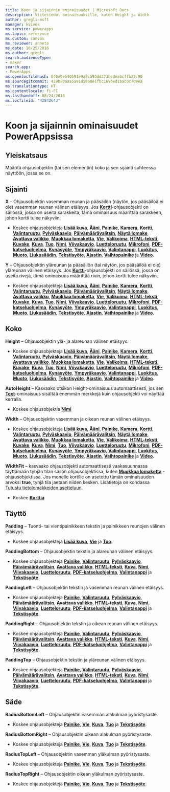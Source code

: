 ```yaml
---
title: Koon ja sijainnin ominaisuudet | Microsoft Docs
description: Viitetiedot ominaisuuksille, kuten Height ja Width
author: gregli-msft
manager: kvivek
ms.service: powerapps
ms.topic: reference
ms.custom: canvas
ms.reviewer: anneta
ms.date: 10/25/2016
ms.author: gregli
search.audienceType:
- maker
search.app:
- PowerApps
ms.openlocfilehash: 040e9e540591e9a8c593dd273bedeabcffb23c90
ms.sourcegitcommit: 429b83aaa5a91d5868e1fbc169bed1bac0c709ea
ms.translationtype: HT
ms.contentlocale: fi-FI
ms.lasthandoff: 08/24/2018
ms.locfileid: "42842643"
---
```

# <a name="size-and-location-properties-in-powerapps"></a>Koon ja sijainnin ominaisuudet PowerAppsissa
## <a name="overview"></a>Yleiskatsaus
Määritä ohjausobjektin (tai sen elementin) koko ja sen sijainti suhteessa näyttöön, jossa se on.

## <a name="position"></a>Sijainti
**X** – Ohjausobjektin vasemman reunan ja pääsäilön (näytön, jos pääsäilöä ei ole) vasemman reunan välinen etäisyys. Jos **[Kortti](control-card.md)**-ohjausobjekti on säilössä, jossa on useita sarakkeita, tämä ominaisuus määrittää sarakkeen, johon kortti tulee näkyviin.

* Koskee ohjausobjekteja **[Lisää kuva](control-add-picture.md)**, **[Ääni](control-audio-video.md)**, **[Painike](control-button.md)**, **[Kamera](control-camera.md)**, **[Kortti](control-card.md)**, **[Valintaruutu](control-check-box.md)**, **[Pylväskaavio](control-column-line-chart.md)**, **[Päivämäärävalitsin](control-date-picker.md)**, **[Näytä lomake](control-form-detail.md)**, **[Avattava valikko](control-drop-down.md)**, **[Muokkaa lomaketta](control-form-detail.md)**, **[Vie](control-export-import.md)**, **[Valikoima](control-gallery.md)**, **[HTML-teksti](control-html-text.md)**, **[Kuvake](control-shapes-icons.md)**, **[Kuva](control-image.md)**, **[Tuo](control-export-import.md)**, **[Nimi](control-text-box.md)**, **[Viivakaavio](control-column-line-chart.md)**, **[Luetteloruutu](control-list-box.md)**, **[Mikrofoni](control-microphone.md)**, **[PDF-katseluohjelma](control-pdf-viewer.md)**, **[Kynäsyöte](control-pen-input.md)**, **[Ympyräkaavio](control-pie-chart.md)**, **[Valintanappi](control-radio.md)**, **[Luokitus](control-rating.md)**, **[Muoto](control-shapes-icons.md)**, **[Liukusäädin](control-slider.md)**, **[Tekstisyöte](control-text-input.md)**, **[Ajastin](control-timer.md)**, **[Vaihtopainike](control-toggle.md)** ja **[Video](control-audio-video.md)**.

**Y** – Ohjausobjektin yläreunan ja pääsäilön (tai näytön, jos pääsäilöä ei ole) yläreunan välinen etäisyys. Jos **[Kortti](control-card.md)**-ohjausobjekti on säilössä, jossa on useita rivejä, tämä ominaisuus määrittää rivin, johon kortti tulee näkyviin.

* Koskee ohjausobjekteja **[Lisää kuva](control-add-picture.md)**, **[Ääni](control-audio-video.md)**, **[Painike](control-button.md)**, **[Kamera](control-camera.md)**, **[Kortti](control-card.md)**, **[Valintaruutu](control-check-box.md)**, **[Pylväskaavio](control-column-line-chart.md)**, **[Päivämäärävalitsin](control-date-picker.md)**, **[Näytä lomake](control-form-detail.md)**, **[Avattava valikko](control-drop-down.md)**, **[Muokkaa lomaketta](control-form-detail.md)**, **[Vie](control-export-import.md)**, **[Valikoima](control-gallery.md)**, **[HTML-teksti](control-html-text.md)**, **[Kuvake](control-shapes-icons.md)**, **[Kuva](control-image.md)**, **[Tuo](control-export-import.md)**, **[Nimi](control-text-box.md)**, **[Viivakaavio](control-column-line-chart.md)**, **[Luetteloruutu](control-list-box.md)**, **[Mikrofoni](control-microphone.md)**, **[PDF-katseluohjelma](control-pdf-viewer.md)**, **[Kynäsyöte](control-pen-input.md)**, **[Ympyräkaavio](control-pie-chart.md)**, **[Valintanappi](control-radio.md)**, **[Luokitus](control-rating.md)**, **[Muoto](control-shapes-icons.md)**, **[Liukusäädin](control-slider.md)**, **[Tekstisyöte](control-text-input.md)**, **[Ajastin](control-timer.md)**, **[Vaihtopainike](control-toggle.md)** ja **[Video](control-audio-video.md)**.

## <a name="size"></a>Koko
**Height** – Ohjausobjektin ylä- ja alareunan välinen etäisyys.

* Koskee ohjausobjekteja **[Lisää kuva](control-add-picture.md)**, **[Ääni](control-audio-video.md)**, **[Painike](control-button.md)**, **[Kamera](control-camera.md)**, **[Kortti](control-card.md)**, **[Valintaruutu](control-check-box.md)**, **[Pylväskaavio](control-column-line-chart.md)**, **[Päivämäärävalitsin](control-date-picker.md)**, **[Näytä lomake](control-form-detail.md)**, **[Avattava valikko](control-drop-down.md)**, **[Muokkaa lomaketta](control-form-detail.md)**, **[Vie](control-export-import.md)**, **[Valikoima](control-gallery.md)**, **[HTML-teksti](control-html-text.md)**, **[Kuvake](control-shapes-icons.md)**, **[Kuva](control-image.md)**, **[Tuo](control-export-import.md)**, **[Nimi](control-text-box.md)**, **[Viivakaavio](control-column-line-chart.md)**, **[Luetteloruutu](control-list-box.md)**, **[Mikrofoni](control-microphone.md)**, **[PDF-katseluohjelma](control-pdf-viewer.md)**, **[Kynäsyöte](control-pen-input.md)**, **[Ympyräkaavio](control-pie-chart.md)**, **[Valintanappi](control-radio.md)**, **[Luokitus](control-rating.md)**, **[Muoto](control-shapes-icons.md)**, **[Liukusäädin](control-slider.md)**, **[Tekstisyöte](control-text-input.md)**, **[Ajastin](control-timer.md)**, **[Vaihtopainike](control-toggle.md)** ja **[Video](control-audio-video.md)**.

**AutoHeight** – Kasvaako otsikon Height-ominaisuus automaattisesti, jos sen **[Text](properties-core.md)**-ominaisuus sisältää enemmän merkkejä kuin ohjausobjekti voi näyttää kerralla.  

* Koskee ohjausobjektia **[Nimi](control-text-box.md)**

**Width** – Ohjausobjektin vasemman ja oikean reunan välinen etäisyys.

* Koskee ohjausobjekteja **[Lisää kuva](control-add-picture.md)**, **[Ääni](control-audio-video.md)**, **[Painike](control-button.md)**, **[Kamera](control-camera.md)**, **[Kortti](control-card.md)**, **[Valintaruutu](control-check-box.md)**, **[Pylväskaavio](control-column-line-chart.md)**, **[Päivämäärävalitsin](control-date-picker.md)**, **[Näytä lomake](control-form-detail.md)**, **[Avattava valikko](control-drop-down.md)**, **[Muokkaa lomaketta](control-form-detail.md)**, **[Vie](control-export-import.md)**, **[Valikoima](control-gallery.md)**, **[HTML-teksti](control-html-text.md)**, **[Kuvake](control-shapes-icons.md)**, **[Kuva](control-image.md)**, **[Nimi](control-text-box.md)**, **[Tuo](control-export-import.md)**, **[Viivakaavio](control-column-line-chart.md)**, **[Luetteloruutu](control-list-box.md)**, **[Mikrofoni](control-microphone.md)**, **[PDF-katseluohjelma](control-pdf-viewer.md)**, **[Kynäsyöte](control-pen-input.md)**, **[Ympyräkaavio](control-pie-chart.md)**, **[Valintanappi](control-radio.md)**, **[Luokitus](control-rating.md)**, **[Muoto](control-shapes-icons.md)**, **[Liukusäädin](control-slider.md)**, **[Tekstisyöte](control-text-input.md)**, **[Ajastin](control-timer.md)**, **[Vaihtopainike](control-toggle.md)** ja **[Video](control-audio-video.md)**.

**WidthFit** – kasvaako ohjausobjekti automaattisesti vaakasuunnassa täyttämään tyhjän tilan säilön ohjausobjektissa, kuten **[Muokkaa lomaketta](control-form-detail.md)** -ohjausobjektissa. Jos monelle kortille on asetettu tämän ominaisuuden arvoksi **true**, tyhjä tila jaetaan niiden kesken. Lisätietoja on kohdassa [Tutustu tietolomakkeiden asetteluun](../working-with-form-layout.md).

* Koskee **[Korttia](control-card.md)**

## <a name="padding"></a>Täyttö
**Padding** – Tuonti- tai vientipainikkeen tekstin ja painikkeen reunojen välinen etäisyys.

* Koskee ohjausobjekteja **[Lisää kuva](control-add-picture.md)**, **[Vie](control-export-import.md)** ja **[Tuo](control-export-import.md)**.

**PaddingBottom** – Ohjausobjektin tekstin ja alareunan välinen etäisyys.

* Koskee ohjausobjekteja **[Painike](control-button.md)**, **[Valintaruutu](control-check-box.md)**, **[Pylväskaavio](control-column-line-chart.md)**, **[Päivämäärävalitsin](control-date-picker.md)**, **[Avattava valikko](control-drop-down.md)**, **[HTML-teksti](control-html-text.md)**, **[Kuva](control-image.md)**, **[Nimi](control-text-box.md)**, **[Viivakaavio](control-column-line-chart.md)**, **[Luetteloruutu](control-list-box.md)**, **[PDF-katseluohjelma](control-pdf-viewer.md)**, **[Valintanappi](control-radio.md)** ja **[Tekstisyöte](control-text-input.md)**.

**PaddingLeft** – Ohjausobjektin tekstin ja vasemman reunan välinen etäisyys.

* Koskee ohjausobjekteja **[Painike](control-button.md)**, **[Valintaruutu](control-check-box.md)**, **[Pylväskaavio](control-column-line-chart.md)**, **[Päivämäärävalitsin](control-date-picker.md)**, **[Avattava valikko](control-drop-down.md)**, **[HTML-teksti](control-html-text.md)**, **[Kuva](control-image.md)**, **[Nimi](control-text-box.md)**, **[Viivakaavio](control-column-line-chart.md)**, **[Luetteloruutu](control-list-box.md)**, **[PDF-katseluohjelma](control-pdf-viewer.md)**, **[Valintanappi](control-radio.md)** ja **[Tekstisyöte](control-text-input.md)**.

**PaddingRight** – Ohjausobjektin tekstin ja oikean reunan välinen etäisyys.

* Koskee ohjausobjekteja **[Painike](control-button.md)**, **[Valintaruutu](control-check-box.md)**, **[Pylväskaavio](control-column-line-chart.md)**, **[Päivämäärävalitsin](control-date-picker.md)**, **[Avattava valikko](control-drop-down.md)**, **[HTML-teksti](control-html-text.md)**, **[Kuva](control-image.md)**, **[Nimi](control-text-box.md)**, **[Viivakaavio](control-column-line-chart.md)**, **[Luetteloruutu](control-list-box.md)**, **[PDF-katseluohjelma](control-pdf-viewer.md)**, **[Valintanappi](control-radio.md)** ja **[Tekstisyöte](control-text-input.md)**.

**PaddingTop** – Ohjausobjektin tekstin ja yläreunan välinen etäisyys.

* Koskee ohjausobjekteja **[Painike](control-button.md)**, **[Valintaruutu](control-check-box.md)**, **[Pylväskaavio](control-column-line-chart.md)**, **[Päivämäärävalitsin](control-date-picker.md)**, **[Avattava valikko](control-drop-down.md)**, **[HTML-teksti](control-html-text.md)**, **[Kuva](control-image.md)**, **[Nimi](control-text-box.md)**, **[Viivakaavio](control-column-line-chart.md)**, **[Luetteloruutu](control-list-box.md)**, **[PDF-katseluohjelma](control-pdf-viewer.md)**, **[Valintanappi](control-radio.md)** ja **[Tekstisyöte](control-text-input.md)**.

## <a name="radius"></a>Säde
**RadiusBottomLeft** – Ohjausobjektin vasemman alakulman pyöristysaste.

* Koskee ohjausobjekteja **[Painike](control-button.md)**, **[Vie](control-export-import.md)**, **[Kuva](control-image.md)**, **[Tuo](control-export-import.md)** ja **[Tekstisyöte](control-text-input.md)**.

**RadiusBottomRight** – Ohjausobjektin oikean alakulman pyöristysaste.

* Koskee ohjausobjekteja **[Painike](control-button.md)**, **[Vie](control-export-import.md)**, **[Kuva](control-image.md)**, **[Tuo](control-export-import.md)** ja **[Tekstisyöte](control-text-input.md)**.

**RadiusTopLeft** – Ohjausobjektin vasemman yläkulman pyöristysaste.

* Koskee ohjausobjekteja **[Painike](control-button.md)**, **[Vie](control-export-import.md)**, **[Kuva](control-image.md)**, **[Tuo](control-export-import.md)** ja **[Tekstisyöte](control-text-input.md)**.

**RadiusTopRight** – Ohjausobjektin oikean yläkulman pyöristysaste.

* Koskee ohjausobjekteja **[Painike](control-button.md)**, **[Vie](control-export-import.md)**, **[Kuva](control-image.md)**, **[Tuo](control-export-import.md)** ja **[Tekstisyöte](control-text-input.md)**.

